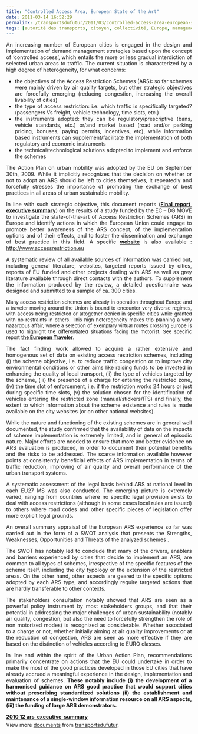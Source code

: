 ```yaml
---
title: "Controlled Access Area, European State of the Art"
date: 2011-03-14 16:52:29
permalink: /transportsdufutur/2011/03/controlled-access-area-european-state-of-the-art.html
tags: [autorité des transports, citoyen, collectivité, Europe, management de la mobilité, multimodes, partage de la voirie, Pay as You Move, péage urbain, qualité de l'air, roadpricing, surveillance]
---
```


<p style="text-align: justify">An increasing number of European cities is engaged in the design and implementation of demand management strategies based upon the concept of ‘controlled access’, which entails the more or less gradual interdiction of selected urban areas to traffic. The current situation is characterized by a high degree of heterogeneity, for what concerns:</p> <ul style="text-align: justify"> <li>the objectives of the Access Restriction Schemes (ARS): so far schemes were mainly driven by air quality targets, but other strategic objectives are forcefully emerging (reducing congestion, increasing the overall livability of cities) </li> <li>the type of access restriction: i.e. which traffic is specifically targeted? (passengers Vs freight, vehicle technology, time slots, etc.) </li> <li>the instruments adopted: they can be regulatory/prescriptive (bans, vehicle standards, etc.) or/and market based (road and/or parking pricing, bonuses, paying permits, incentives, etc), while information based instruments can supplement/facilitate the implementation of both regulatory and economic instruments </li> <li>the technical/technological solutions adopted to implement and enforce the schemes </li></ul>  <!--more-->    <p style="text-align: justify">The Action Plan on urban mobility was adopted by the EU on September 30th, 2009. While it implicitly recognizes that the decision on whether or not to adopt an ARS should be left to cities themselves, it repeatedly and forcefully stresses the importance of promoting the exchange of best practices in all areas of urban sustainable mobility.</p> <p style="text-align: justify">In line with such strategic objective, this document reports (<strong><a href="http://ec.europa.eu/transport/urban/studies/doc/2010_12_ars_final_report.pdf">Final report</a></strong>, <strong><a href="http://www.slideshare.net/transportsdufutur/2010-12-arsexecutivesummary">executive summary</a></strong>) on the results of a study funded by the EC – DG MOVE to investigate the state-of-the-art of Access Restriction Schemes (ARS) in Europe and identify actions in which the European Union could engage to promote better awareness of the ARS concept, of the implementation options and of their effects, and to foster the dissemination and exchange of best practice in this field. A specific <strong><a href="http://www.accessrestriction.eu/index.php?option=com_content&view=article&id=26&Itemid=55">website</a></strong> is also available : <a href="http://www.accessrestriction.eu">http://www.accessrestriction.eu</a></p> <p style="text-align: justify">A systematic review of all available sources of information was carried out, including general literature, websites, targeted reports issued by cities, reports of EU funded and other projects dealing with ARS as well as grey literature available through direct contacts with the authors. To supplement the information produced by the review, a detailed questionnaire was designed and submitted to a sample of ca. 300 cities.</p> <p style="text-align: justify"><span style="font-size: small">Many access restriction schemes are already in operation throughout Europe and a traveler moving around the Union is bound to encounter very diverse regimes, with access being restricted or altogether denied in specific cities while granted with no restraints in others. This high heterogeneity makes trip planning a very hazardous affair, where a selection of exemplary virtual routes crossing Europe is used to highlight the differentiated situations facing the motorist. See specific report <strong><a href="http://ec.europa.eu/transport/urban/studies/doc/2010_12_ars_the_european_traveler.pdf" target="_blank">the European Traveler</a></strong>.</span> <p style="text-align: justify">The fact finding work allowed to acquire a rather extensive and homogenous set of data on existing access restriction schemes, including (i) the scheme objective, i.e. to reduce traffic congestion or to improve city environmental conditions or other aims like raising funds to be invested in enhancing the quality of local transport, (ii) the type of vehicles targeted by the scheme, (iii) the presence of a charge for entering the restricted zone, (iv) the time slot of enforcement, i.e. if the restriction works 24 hours or just during specific time slots, (v) the solution chosen for the identification of vehicles entering the restricted zone (manual/stickers/ITS) and finally, the extent to which information about the scheme existence and rules is made available on the city websites (or on other national websites).</p> <p style="text-align: justify">While the nature and functioning of the existing schemes are in general well documented, the study confirmed that the availability of data on the impacts of scheme implementation is extremely limited, and in general of episodic nature. Major efforts are needed to ensure that more and better evidence on ARS evaluation is produced, in order to document their potential benefits and the risks to be addressed. The scarce information available however points at consistently beneficial effects of ARS implementation in terms of traffic reduction, improving of air quality and overall performance of the urban transport systems.</p> <p style="text-align: justify">A systematic assessment of the legal basis behind ARS at national level in each EU27 MS was also conducted. The emerging picture is extremely varied, ranging from countries where no specific legal provision exists to deal with access restrictions (although in some cases local rules are issued) to others where road codes and other specific pieces of legislation offer more explicit legal grounds.</p> <p style="text-align: justify">An overall summary appraisal of the European ARS experience so far was carried out in the form of a SWOT analysis that presents the Strengths, Weaknesses, Opportunities and Threats of the analyzed schemes .</p> <p style="text-align: justify">The SWOT has notably led to conclude that many of the drivers, enablers and barriers experienced by cities that decide to implement an ARS, are common to all types of schemes, irrespective of the specific features of the scheme itself, including the city typology or the extension of the restricted areas. On the other hand, other aspects are geared to the specific options adopted by each ARS type, and accordingly require targeted actions that are hardly transferable to other contexts.</p> <p style="text-align: justify">The stakeholders consultation notably showed that ARS are seen as a powerful policy instrument by most stakeholders groups, and that their potential in addressing the major challenges of urban sustainability (notably air quality, congestion, but also the need to forcefully strengthen the role of non motorized modes) is recognized as considerable. Whether associated to a charge or not, whether initially aiming at air quality improvements or at the reduction of congestion, ARS are seen as more effective if they are based on the distinction of vehicles according to EURO classes.</p> <p style="text-align: justify">In line and within the spirit of the Urban Action Plan, recommendations primarily concentrate on actions that the EU could undertake in order to make the most of the good practices developed in those EU cities that have already accrued a meaningful experience in the design, implementation and evaluation of schemes. <strong>These notably include (i) the development of a harmonised guidance on ARS good practice that would support cities without prescribing standardized solutions (ii) the establishment and maintenance of a single-window information resource on all ARS aspects, (iii) the funding of large ARS demonstrators.</strong></p> <div id="__ss_7259627" style="width: 477px"><strong style="margin: 12px 0 4px"><a href="http://www.slideshare.net/transportsdufutur/2010-12-arsexecutivesummary" title="2010 12 ars_executive_summary">2010 12 ars_executive_summary</a></strong>        <div style="padding: 5px 0 12px">View more <a href="http://www.slideshare.net/">documents</a> from <a href="http://www.slideshare.net/transportsdufutur">transportsdufutur</a>.</div> </div> </p>
